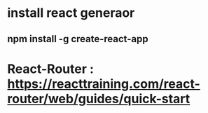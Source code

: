 # install react generaor
## npm install -g create-react-app

# React-Router : https://reacttraining.com/react-router/web/guides/quick-start
